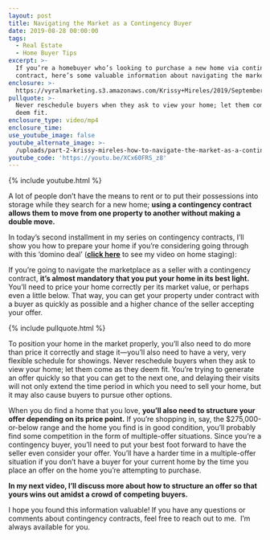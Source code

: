 ```yaml
---
layout: post
title: Navigating the Market as a Contingency Buyer
date: 2019-08-28 00:00:00
tags:
  - Real Estate
  - Home Buyer Tips
excerpt: >-
  If you’re a homebuyer who’s looking to purchase a new home via contingency
  contract, here’s some valuable information about navigating the marketplace.
enclosure: >-
  https://vyralmarketing.s3.amazonaws.com/Krissy+Mireles/2019/September/Navigating+the+Market+as+a+Contingency+Buyer+(1).mp4
pullquote: >-
  Never reschedule buyers when they ask to view your home; let them come as they
  deem fit.
enclosure_type: video/mp4
enclosure_time:
use_youtube_image: false
youtube_alternate_image: >-
  /uploads/part-2-krissy-mireles-how-to-navigate-the-market-as-a-contingency-buyer-youtube-part-2.jpg
youtube_code: 'https://youtu.be/XCx60FRS_z8'
---
```


{% include youtube.html %}

A lot of people don’t have the means to rent or to put their possessions into storage while they search for a new home; **using a contingency contract allows them to move from one property to another without making a double move.**

In today’s second installment in my series on contingency contracts, I’ll show you how to prepare your home if you’re considering going through with this ‘domino deal’ (<u><a target="_blank" href="https://krissymrealestateblog.com/the-importance-of-staging-your-home.html"><strong>click here</strong></a></u> to see my video on home staging):

If you’re going to navigate the marketplace as a seller with a contingency contract, **it’s almost mandatory that you put your home in its best light.** You’ll need to price your home correctly per its market value, or perhaps even a little below. That way, you can get your property under contract with a buyer as quickly as possible and a higher chance of the seller accepting your offer.

{% include pullquote.html %}

To position your home in the market properly, you’ll also need to do more than price it correctly and stage it—you’ll also need to have a very, very flexible schedule for showings. Never reschedule buyers when they ask to view your home; let them come as they deem fit. You’re trying to generate an offer quickly so that you can get to the next one, and delaying their visits will not only extend the time period in which you need to sell your home, but it may also cause buyers to pursue other options.

When you do find a home that you love, **you’ll also need to structure your offer depending on its price point.** If you’re shopping in, say, the $275,000-or-below range and the home you find is in good condition, you’ll probably find some competition in the form of multiple-offer situations. Since you’re a contingency buyer, you’ll need to put your best foot forward to have the seller even consider your offer. You’ll have a harder time in a multiple-offer situation if you don’t have a buyer for your current home by the time you place an offer on the home you’re attempting to purchase.

**In my next video, I’ll discuss more about how to structure an offer so that yours wins out amidst a crowd of competing buyers.**

I hope you found this information valuable\! If you have any questions or comments about contingency contracts, feel free to reach out to me. &nbsp;I’m always available for you.